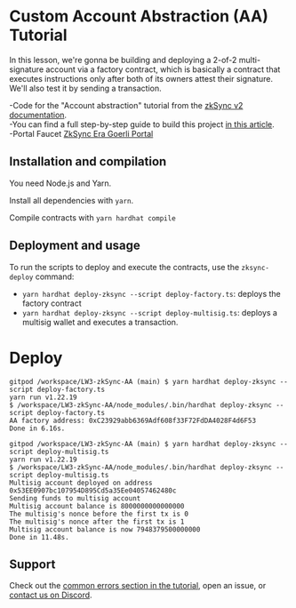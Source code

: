 # Custom Account Abstraction (AA) Tutorial

In this lesson, we're gonna be building and deploying a 2-of-2 multi-signature account via a factory contract, which is basically a contract that executes instructions only after both of its owners attest their signature. We'll also test it by sending a transaction.   

-Code for the "Account abstraction" tutorial from the [zkSync v2 documentation](https://v2-docs.zksync.io/dev/).   
-You can find a full step-by-step guide to build this project [in this article](https://v2-docs.zksync.io/dev/tutorials/custom-aa-tutorial.html#prerequisite).   
-Portal Faucet [ZkSync Era Goerli Portal](https://goerli.portal.zksync.io/faucet)   

## Installation and compilation

You need Node.js and Yarn.

Install all dependencies with `yarn`.

Compile contracts with `yarn hardhat compile`

## Deployment and usage

To run the scripts to deploy and execute the contracts, use the `zksync-deploy` command:

- `yarn hardhat deploy-zksync --script deploy-factory.ts`: deploys the factory contract
- `yarn hardhat deploy-zksync --script deploy-multisig.ts`: deploys a multisig wallet and executes a transaction.

# Deploy

```shell
gitpod /workspace/LW3-zkSync-AA (main) $ yarn hardhat deploy-zksync --script deploy-factory.ts
yarn run v1.22.19
$ /workspace/LW3-zkSync-AA/node_modules/.bin/hardhat deploy-zksync --script deploy-factory.ts
AA factory address: 0xC23929abb6369Adf608f33F72FdDA4028F4d6F53
Done in 6.16s.
```

```shell
gitpod /workspace/LW3-zkSync-AA (main) $ yarn hardhat deploy-zksync --script deploy-multisig.ts
yarn run v1.22.19
$ /workspace/LW3-zkSync-AA/node_modules/.bin/hardhat deploy-zksync --script deploy-multisig.ts
Multisig account deployed on address 0x53EE0907bc107954D895Cd5a35Ee04057462480c
Sending funds to multisig account
Multisig account balance is 8000000000000000
The multisig's nonce before the first tx is 0
The multisig's nonce after the first tx is 1
Multisig account balance is now 7948379500000000
Done in 11.48s.
```
## Support

Check out the [common errors section in the tutorial](https://v2-docs.zksync.io/dev/tutorials/custom-paymaster-tutorial.html#prerequisite), open an issue, or [contact us on Discord](https://discord.com/invite/px2aR7w).
